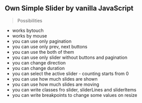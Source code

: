## Own Simple Slider by vanilla JavaScript
> Possibilities
- works bytouch
- works by mouse
- you can use only pagination
- you can use only prev, next buttons
- you can use the both of them
- you can use only slider without buttons and pagination
- you can change direction
- you can change duration
- you can select the active slider - counting starts from 0
- you can use how much slides are shown 
- you can use how much slides are moving
- you can write classes fro slider, sliderLines and sliderItems
- you can write breakpoints to change some values on resize
